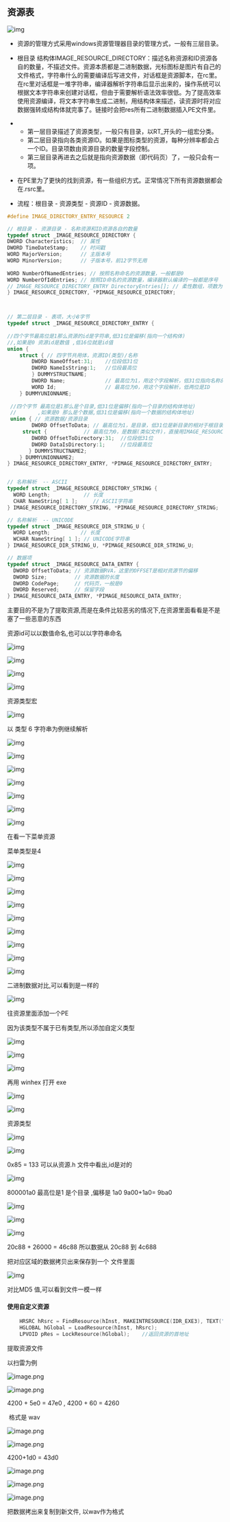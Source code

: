 ## 资源表

![img](./notesimg/1637035220379-aa5791bc-c507-4001-82ef-5d815011e4fc.jpeg)

-   资源的管理方式采用windows资源管理器目录的管理方式，一般有三层目录。
-   根目录 结构体IMAGE_RESOURCE_DIRECTORY：描述名称资源和ID资源各自的数量，不描述文件。资源本质都是二进制数据，光标图标是图片有自己的文件格式，字符串什么的需要编译后写进文件，对话框是资源脚本，在rc里。在rc里对话框是一堆字符串，编译器解析字符串后显示出来的，操作系统可以根据文本字符串来创建对话框，但由于需要解析语法效率很低。为了提高效率使用资源编译，将文本字符串生成二进制，用结构体来描述，读资源时将对应数据强转成结构体就完事了。链接时会把res所有二进制数据插入PE文件里。 

-   -   第一层目录描述了资源类型，一般只有目录，以RT_开头的一组宏分类。 
    -   第二层目录指向各类资源ID。如果是图标类型的资源，每种分辨率都会占一个ID。目录项数由资源目录的数量字段控制。 
    -   第三层目录再进去之后就是指向资源数据（即代码页）了，一般只会有一项。 

-   在PE里为了更快的找到资源，有一些组织方式。正常情况下所有资源数据都会在.rsrc里。 
-   流程：根目录 - 资源类型 - 资源ID - 资源数据。

```c++
#define IMAGE_DIRECTORY_ENTRY_RESOURCE 2 

// 根目录 - 资源目录 - 名称资源和ID资源各自的数量
typedef struct _IMAGE_RESOURCE_DIRECTORY {
DWORD Characteristics; 	// 属性
DWORD TimeDateStamp; 	// 时间戳
WORD MajorVersion; 		// 主版本号
WORD MinorVersion; 		// 子版本号，前12字节无用
    
WORD NumberOfNamedEntries; // 按照名称命名的资源数量，一般都是0
WORD NumberOfIdEntries; // 按照ID命名的资源数量，编译器默认编译的一般都是序号
// IMAGE_RESOURCE_DIRECTORY_ENTRY DirectoryEntries[]; // 柔性数组，项数为上两者之和
} IMAGE_RESOURCE_DIRECTORY, *PIMAGE_RESOURCE_DIRECTORY;



// 第二层目录 - 表项，大小8字节
typedef struct _IMAGE_RESOURCE_DIRECTORY_ENTRY {
    
//四个字节最高位是1那么资源的id是字符串,低31位是偏移(指向一个结构体)
//,如果是0 资源id是数值 ,低16位就是id值  
union { 
    struct { // 四字节共用体，资源ID(类型)/名称
        DWORD NameOffset:31;    //位段低31位
        DWORD NameIsString:1;   //位段最高位
        } DUMMYSTRUCTNAME;
        DWORD Name;             // 最高位为1，用这个字段解析，低31位指向名称的节内偏移
        WORD Id;                // 最高位为0，用这个字段解析，低两位是ID
    } DUMMYUNIONNAME;
    
 //四个字节 最高位是1那么是个目录,低31位是偏移(指向一个目录的结构体地址) 
 //       ,如果是0 那么是个数据,低31位是偏移(指向一个数据的结构体地址) 
 union { // 资源数据/资源目录
        DWORD OffsetToData; // 最高位为1，是目录，低31位是新目录的相对于根目录IMAGE_RESOURC
     struct {            // 最高位为0，是数据(类似文件)，直接用IMAGE_RESOURCE_DATA_ENTRY解析
        DWORD OffsetToDirectory:31;  //位段低31位
        DWORD DataIsDirectory:1;     //位段最高位
       } DUMMYSTRUCTNAME2;
    } DUMMYUNIONNAME2; 
} IMAGE_RESOURCE_DIRECTORY_ENTRY, *PIMAGE_RESOURCE_DIRECTORY_ENTRY;


// 名称解析  -- ASCII
typedef struct _IMAGE_RESOURCE_DIRECTORY_STRING {
  WORD Length;			 // 长度
  CHAR NameString[ 1 ]; 	// ASCII字符串
} IMAGE_RESOURCE_DIRECTORY_STRING, *PIMAGE_RESOURCE_DIRECTORY_STRING;

// 名称解析  -- UNICODE
typedef struct _IMAGE_RESOURCE_DIR_STRING_U {
  WORD Length; 			// 长度
  WCHAR NameString[ 1 ]; // UNICODE字符串
} IMAGE_RESOURCE_DIR_STRING_U, *PIMAGE_RESOURCE_DIR_STRING_U;

// 数据项
typedef struct _IMAGE_RESOURCE_DATA_ENTRY {
  DWORD OffsetToData; // 资源数据RVA，这里的OFFSET是相对资源节的偏移
  DWORD Size; 		  // 资源数据的长度
  DWORD CodePage;     // 代码页，一般是0
  DWORD Reserved; 	  // 保留字段
} IMAGE_RESOURCE_DATA_ENTRY, *PIMAGE_RESOURCE_DATA_ENTRY;
```

主要目的不是为了提取资源,而是在条件比较恶劣的情况下,在资源里面看看是不是塞了一些恶意的东西

资源id可以以数值命名,也可以以字符串命名





![img](./notesimg/1656596095665-4eea22c8-2be0-4167-9810-11e33194035a.png)

![img](./notesimg/1656596170142-1f70c8c6-bec4-4490-8248-6406bd598aac.png)

![img](./notesimg/1656596598368-7d55052a-3045-4606-a308-a7652de38dd5-170519775205939.png)

![img](./notesimg/1656596811632-17994084-5bff-40a7-aa90-f0e3651ba3ef.png)

资源类型宏

![img](./notesimg/1656596863001-c2b89d20-300c-434b-9ebf-a5a77a4da234.png)

以 类型 6  字符串为例继续解析

![img](./notesimg/1656598325529-99715370-6ee6-4c39-bc9d-6db2a27705a1.png)

![img](./notesimg/1656598645543-64eabd57-3d98-4599-a0c9-0c7f811cc21f.png)

![img](./notesimg/1656598755622-b5d41e2e-4a45-4b8f-84f1-4ec1af13dfa6.png)

![img](./notesimg/1656598866401-80af1fa0-7b77-47a6-8388-10cfd7f6060d.png)

![img](./notesimg/1656598944983-cd217bbc-9371-4d52-ab37-899de1eb8a45.png)

![img](./notesimg/1656599004551-2c466924-4c1a-4a22-8b2a-788b4ba78236.png)

![img](./notesimg/1656599218429-05cadbfd-5e2d-4216-b55f-ebe2958e9494.png)





在看一下菜单资源

  菜单类型是4

![img](./notesimg/1656596598368-7d55052a-3045-4606-a308-a7652de38dd5.png)

![img](./notesimg/1656599553532-a6b0ef19-cdb9-462a-be09-da8c9c1c67f7.png)

![img](./notesimg/1656599697698-cb9a1e18-679b-4cd4-b729-2c2d25210bd4.png)

![img](./notesimg/1656599905041-0b11273a-115b-4660-8dc8-e50a5a83fc1a.png)

![img](./notesimg/1656600011248-6ce5d5a5-1d7d-4886-9f81-3f558a65cdac.png)

![img](./notesimg/1656600065646-e66d3f5f-d0be-4eb8-bef4-d52112995be9.png)

![img](./notesimg/1656600137259-7214b8f0-9c88-4ab8-9918-fd1daf69bacd.png)

![img](./notesimg/1656600149164-b7f19a8e-c2d4-42fc-bfe9-449904ea4d06.png)

![img](./notesimg/1656603009218-b51c72ad-3f0d-4210-864a-9199a61133fd.png)

二进制数据对比,可以看到是一样的

![img](./notesimg/1656602973843-1b61d5da-5f91-43e0-a3ac-158d189fba29.png)





往资源里面添加一个PE

因为该类型不属于已有类型,所以添加自定义类型

![img](./notesimg/1656603313338-0399abd1-4389-462e-a1fb-361b0b44dff3.png)

![img](./notesimg/1656603461464-f0bc292d-dab8-4a7b-9c8a-ee9c686b8456.png)

![img](./notesimg/1656604115625-2f9a7943-99ac-48f6-b123-584e22e31f07.png)

再用 winhex 打开 exe

![img](./notesimg/1656603653063-24948849-9e71-494b-a0bc-02bcd81c37f8.png)

![img](./notesimg/1656603750239-dc0d6732-daef-4535-b9cc-d64b5a4475ee.png)

资源类型

![img](./notesimg/1656603870098-936f88f2-6726-451b-915c-1d801d99bd81.png)

![img](./notesimg/1656603975793-2e54a16b-2386-4e83-b082-3e4155e9aba2.png)

0x85 = 133  可以从资源.h 文件中看出,id是对的

![img](./notesimg/1656604028327-26d8559f-10ba-4e1c-8852-b02f6a477e22.png)



800001a0   最高位是1 是个目录 ,偏移是  1a0      9a00+1a0= 9ba0

![img](./notesimg/1656604198479-8b41b975-d0d0-41a2-8ce7-1173a6d402ff.png)

![img](./notesimg/1656604306113-dc0e2654-ec13-48d8-8fc5-ef46a7ef4b63.png)

![img](./notesimg/1656604345754-43e4f276-57e1-473a-a521-966359645836.png)

20c88 +  26000  = 46c88  所以数据从  20c88  到  4c688

把对应区域的数据拷贝出来保存到一个 文件里面

![img](./notesimg/1656604673900-ab1d2428-7aa5-454d-88d6-82682bc8bf3a.png)

对比MD5 值,可以看到文件一模一样



#### 使用自定义资源

```c++
    HRSRC hRsrc = FindResource(hInst, MAKEINTRESOURCE(IDR_EXE3), TEXT("EXE"));
    HGLOBAL hGlobal = LoadResource(hInst, hRsrc);
    LPVOID pRes = LockResource(hGlobal);    //返回资源的首地址
```

 提取资源文件 

以扫雷为例

![image.png](./notesimg/1656605797467-4ad609ea-7f9a-4053-91f4-9a7089c81ede.png)



![image.png](./notesimg/1656605937500-b826ceb4-2d98-4f59-b6e3-b3adc987ead9.png)

4200 + 5e0 = 47e0  ,  4200 + 60 = 4260



​    格式是 wav 

![image.png](./notesimg/1656606000153-adcb74ce-9880-4d55-9340-d7ec845cdb45.png)





![image.png](./notesimg/1656606086219-0f574262-a51b-4c53-b229-aaa9a0e1cac2.png)

4200+1d0 = 43d0



![image.png](./notesimg/1656606150023-759c4374-50ad-4b2e-8548-39267d4bb503.png)



![image.png](./notesimg/1656606222836-be1e374a-c5f0-4b4f-8b26-208c820b5437.png)





![image.png](./notesimg/1656606272244-f3d7c6a8-0055-447c-b4da-bebc9e432425.png)



把数据拷出来复制到新文件,  以wav作为格式